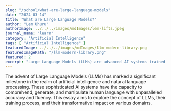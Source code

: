 ```yaml
---
slug: "/school/what-are-large-language-models"
date: "2024-03-14"
title: "What are Large Language Models?"
author: "Lem Uhuru"
authorImage: ../../../images/mdImages/lem-lifts.jpeg
journal_name: "learn"
category: "Artificial Intelligence"
tags: [ "Artificial Intelligence" ]
featuredImage: ../../../images/mdImages/llm-modern-library.png
featuredImagePath: "/llm-modern-library.png"
featured: 2
excerpt: "Large Language Models (LLMs) are advanced AI systems trained on massive amounts of text data, enabling them to understand."
---
```


The advent of Large Language Models (LLMs) has marked a significant milestone in the realm of artificial intelligence and natural language processing. These sophisticated AI systems have the capacity to comprehend, generate, and manipulate human language with unparalleled accuracy and fluency. This essay aims to explore the concept of LLMs, their training process, and their transformative impact on various domains.